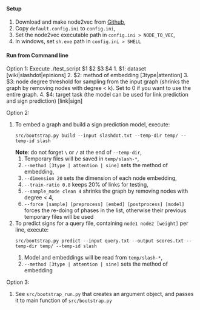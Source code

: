 #### Setup

1. Download and make node2vec from
[Github](https://github.com/snap-stanford/snap/tree/master/examples/node2vec),
1. Copy `default.config.ini` to `config.ini`,
1. Set the node2vec executable path in `config.ini > NODE_TO_VEC`,
1. In windows, set `sh.exe` path in `config.ini > SHELL`


#### Run from Command line
Option 1: 
    Execute ./test_script $1 $2 $3 $4 
    1. $1: dataset [wiki|slashdot|epinions]
    2. $2: method of embedding [3type|attention] 
    3. $3: node degree threshold for sampling from the input graph (shrinks the graph by removing nodes with degree < k). Set to 0 if you want to use the entire graph. 
    4. $4: target task (the model can be used for link prediction and sign prediction) [link|sign]


Option 2:

1. To embed a graph and build a sign prediction model, execute:
    ```
    src/bootstrap.py build --input slashdot.txt --temp-dir temp/ --temp-id slash
    ```
    **Note**: do not forget `\` or `/` at the end of `--temp-dir`,
    1. Temporary files will be saved in `temp/slash-*`,
    1. `--method [3type | attention | sine]` sets the method of embedding,
    1. `--dimension 20` sets the dimension of each node embedding,
    1. `--train-ratio 0.8` keeps 20% of links for testing,
    1. `--sample_mode clean 4` shrinks the graph by removing nodes with degree < 4,
    1. `--force [sample] [preprocess] [embed] [postprocess] [model]` forces the re-doing of phases in the list, otherwise their previous temporary files will be used
2. To predict signs for a query file, containing `node1 node2 [weight]` per line, execute:
    ```
    src/bootstrap.py predict --input query.txt --output scores.txt --temp-dir temp/ --temp-id slash
    ```
    1. Model and embeddings will be read from `temp/slash-*`,
    1. `--method [3type | attention | sine]` sets the method of embedding

Option 3:

1. See `src/bootstrap_run.py` that creates an argument object,
    and passes it to main function of `src/bootstrap.py`